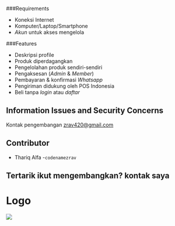 ###Requirements

- Koneksi Internet
- Komputer/Laptop/Smartphone
- *Akun* untuk akses mengelola

###Features

- Deskripsi profile
- Produk diperdagangkan
- Pengelolahan produk sendiri-sendiri
- Pengaksesan (*Admin* & *Member*)
- Pembayaran & konfirmasi *Whatsapp*
- Pengiriman didukung oleh POS Indonesia
- Beli tanpa *login* atau *daftar*

## Information Issues and Security Concerns
Kontak pengembangan zrav420@gmail.com

## Contributor
- Thariq Alfa
-`codenamezrav`

## Tertarik ikut mengembangkan? kontak saya

# Logo
![](https://upload.wikimedia.org/wikipedia/commons/9/9a/Lambang_Kabupaten_Pasuruan.png) 
